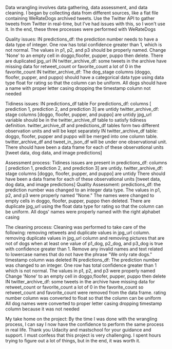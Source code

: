 Data wrangling involves data gathering, data assessment, and data cleaning. I began by collecting data from different sources, like a flat file containing WeRateDogs archived tweets. Use the Twitter API to gather tweets from Twitter in real-time, but I've had issues with this, so I won't use it. In the end, these three processes were performed with WeRateDogs

Quality issues:
IN predictions_df: the prediction number needs to have a data type of integer. One row has total confidence greater than 1, which is not normal. The values in p1, p2, and p3 should be properly named. Change 'None' to an empty cell in doggo,floofer, pupper, puppo then delete. There are duplicated jpg_url
IN twitter_archive_df: some tweets in the archive have missing data for retweet_count or favorite_count a lot of 0 in the favorite_count IN twitter_archive_df: The dog_stage columns (doggo, floofer, pupper, and puppo) should have a categorical data type using data type float for rating so that the column can be uniform. All dogs should have a name with proper letter casing dropping the timestamp column not needed

Tidiness issues:
IN predictions_df table For predictions_df: columns [ prediction 1, prediction 2, and prediction 3] are untidy
twitter_archive_df: stage columns [doggo, floofer, pupper, and puppo] are untidy jpg_url variable should be in the twitter_archive_df table to satisfy tidiness definition. twitter_archive_df and predictions_df tables form two different observation units and will be kept separately
IN twitter_archive_df table: doggo, floofer, pupper and puppo will be merged into one column table. twitter_archive_df and tweet_in_json_df will be under one observational unit. There should have been a data frame for each of these observational units [tweet data, dog data, and image predictions]

Assessment process:
Tidiness issues are present in predictions_df: columns [ prediction 1, prediction 2, and prediction 3] are untidy. twitter_archive_df: stage columns [doggo, floofer, pupper, and puppo] are untidy There should have been a data frame for each of these observational units [tweet data, dog data, and image predictions]
Quality Assessment: predictions_df: the prediction number was changed to an integer data type. The values in p1, p2, and p3 were properly named "None." The names were changed to empty cells in doggo, floofer, pupper, puppo then deleted. There are duplicate jpg_url using the float data type for rating so that the column can be uniform. All dogs' names were properly named with the right alphabet casing

The cleaning process:
Cleaning was performed to take care of the following: removing retweets and duplicate values in jpg_url column. removing duplicate values in jpg_url column and removing pictures that are not of dogs when at least one value of p1_dog, p2_dog, and p3_dog is true with confidence greater than 1. Remove any invalid names and text related to lowercase names that do not have the phrase "We only rate dogs." timestamp column was deleted
IN predictions_df: The prediction number was changed to an integer. One row has total confidence greater than 1 which is not normal. The values in p1, p2, and p3 were properly named Change 'None' to an empty cell in doggo,floofer, pupper, puppo then delete
IN twitter_archive_df: some tweets in the archive have missing data for retweet_count or favorite_count a lot of 0 in the favorite_count so retweet_count and favorite_count were removed from the data frame.
rating number column was converted to float so that the column can be uniform All dog names were converted to proper letter casing dropping timestamp column because it was not needed

My take home on the project:
By the time I was done with the wrangling process, I can say I now have the confidence to perform the same process in real life. Thank you Udacity and mastschool for your guidance and support. I must confess that this project is very challenging. I spent hours trying to figure out a lot of things, but in the end, it was worth it.
